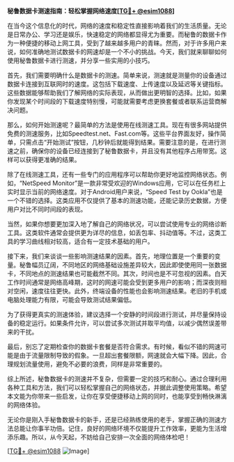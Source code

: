 **秘鲁数据卡测速指南：轻松掌握网络速度[[TG💪+ @esim1088](https://t.me/s/esim1088)]**

在当今这个信息化的时代，网络的速度和稳定性直接影响着我们的生活质量。无论是日常办公、学习还是娱乐，快速稳定的网络都显得尤为重要。而秘鲁的数据卡作为一种便捷的移动上网工具，受到了越来越多用户的青睐。然而，对于许多用户来说，如何准确地测试数据卡的网速却是一个不小的挑战。今天，我们就来聊聊如何使用秘鲁数据卡进行测速，并分享一些实用的小技巧。

首先，我们需要明确什么是数据卡的测速。简单来说，测速就是测量你的设备通过数据卡连接到互联网时的速度。这包括下载速度、上传速度以及延迟等关键指标。这些数据能够帮助我们了解网络的实际表现，从而做出更明智的选择。比如，如果你发现某个时间段的下载速度特别慢，可能就需要考虑更换套餐或者联系运营商解决问题。

那么，如何开始测速呢？最简单的方法是使用在线测速工具。现在有很多网站提供免费的测速服务，比如Speedtest.net、Fast.com等。这些平台界面友好，操作简单，只需点击“开始测试”按钮，几秒钟后就能得到结果。需要注意的是，在进行测速之前，确保你的设备已经连接到了秘鲁数据卡，并且没有其他程序占用带宽。这样可以获得更准确的结果。

除了在线测速工具，还有一些专门的应用程序可以帮助你更好地监控网络状态。例如，“NetSpeed Monitor”是一款非常受欢迎的Windows应用，它可以在任务栏上实时显示当前的网络速度。对于Android用户来说，“Speed Test by Ookla”也是一个不错的选择。这类应用不仅提供了基本的测速功能，还能记录历史数据，方便用户对比不同时间段的表现。

当然，如果你想要更加深入地了解自己的网络状况，可以尝试使用专业的网络诊断工具。这类软件通常会提供更为详尽的信息，如丢包率、抖动值等。不过，这类工具的学习曲线相对较高，适合有一定技术基础的用户。

接下来，我们来谈谈一些影响测速结果的因素。首先，地理位置是一个重要的变量。秘鲁幅员辽阔，不同地区的网络基础设施差异较大，因此即使使用同一张数据卡，不同地点的测速结果也可能截然不同。其次，时间也是不可忽视的因素。白天工作时间通常是网络高峰期，这时的网速可能会受到更多用户的影响；而深夜则相对空闲，速度往往更快。此外，终端设备的性能也会影响测速结果。老旧的手机或电脑处理能力有限，可能会导致测试结果偏低。

为了获得更真实的测速体验，建议选择一个安静的时间段进行测试，并尽量保持设备的稳定运行。如果条件允许，可以尝试多次测试并取平均值，以减少偶然误差带来的干扰。

最后，别忘了定期检查你的数据卡套餐是否符合需求。有时候，看似不错的网速可能是由于流量限制导致的假象。一旦超出套餐限额，网速就会大幅下降。因此，合理规划流量使用，避免不必要的浪费，同样是非常重要的。

综上所述，秘鲁数据卡的测速并不复杂，但需要一定的技巧和耐心。通过合理利用各种工具和方法，我们可以轻松掌握自己的网络状态，并据此调整使用策略。希望本文能为你带来一些启发，让你在享受便捷移动上网的同时，也能享受到畅快淋漓的网络体验。

无论你是刚入手秘鲁数据卡的新手，还是已经熟练使用的老手，掌握正确的测速方法总能让你事半功倍。记住，良好的网络环境不仅能提升工作效率，更能为生活增添乐趣。所以，从今天起，不妨给自己安排一次全面的网络体检吧！

[[TG💪+ @esim1088](https://t.me/s/esim1088) ![Image](https://i.postimg.cc/4NQfJmqS/Snipaste-2025-05-13-00-14-12.png)]